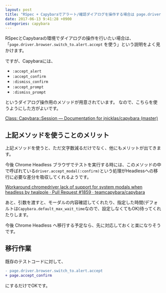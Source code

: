 ```yaml
---
layout: post
title: "RSpec + Capybaraでアラート/確認ダイアログを操作する場合は page.driver.browser.switch_to.alert.accept ではなく page.accept_confirm を使う"
date: 2017-06-13 9:41:28 +0900
categories: capybara
---
```


RSpecとCapybaraの環境でダイアログの操作を行いたい場合は、
「`page.driver.browser.switch_to.alert.accept` を使う」という説明をよく見かけます。

ですが、Capybaraには、

- `:accept_alert`
- `:accept_confirm`
- `:dismiss_confirm`
- `:accept_prompt`
- `:dismiss_prompt`

というダイアログ操作用のメソッドが用意されています。
なので、こちらを使うようにした方がよいです。

[Class: Capybara::Session — Documentation for jnicklas/capybara \(master\)](http://www.rubydoc.info/github/jnicklas/capybara/master/Capybara/Session)

## 上記メソッドを使うことのメリット
上記メソッドを使うと、ただ文字数減るだけでなく、他にもメリットが出てきます。

今後 Chrome Headless ブラウザでテストを実行する時には、このメソッドの中で呼ばれている`driver.accept_modal(:confirm)`という処理がHeadlessへの移行に必要な差分を吸収してくれるようです。

[Workaround chromedriver lack of support for system modals when headless by twalpole · Pull Request \#1859 · teamcapybara/capybara](https://github.com/teamcapybara/capybara/pull/1859/files)

あと、引数を渡すと、モーダルの内容確認してくれたり、指定した時間(デフォルトは`Capybara.default_max_wait_time`なので、設定しなくてもOK)待ってくれたりします。

今後 Chrome Headless へ移行する予定なら、先に対応しておくと楽になりそうです。

## 移行作業

既存のテストコードに対して、

``` diff
- page.driver.browser.switch_to.alert.accept
+ page.accept_confirm
```

にするだけでOKです。
